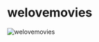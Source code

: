 # welovemovies

![welovemovies](https://pasteimg.com/images/2023/10/30/Screenshot-2023-10-30-at-12.54.10.png)
